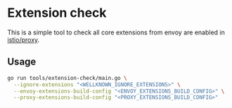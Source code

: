 # Extension check

This is a simple tool to check all core extensions from envoy are enabled in [istio/proxy](https://github.com/istio/proxy).

## Usage

```bash
go run tools/extension-check/main.go \
  --ignore-extensions "<WELLKNOWN_IGNORE_EXTENSIONS>" \
  --envoy-extensions-build-config "<ENVOY_EXTENSIONS_BUILD_CONFIG>" \
  --proxy-extensions-build-config "<PROXY_EXTENSIONS_BUILD_CONFIG>"
```